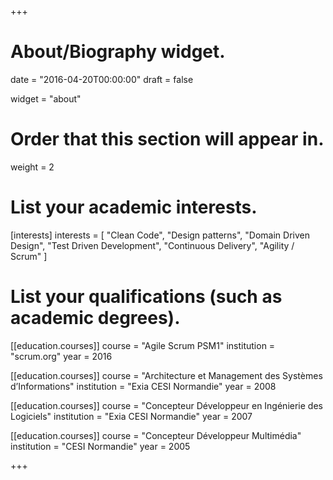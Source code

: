 +++
# About/Biography widget.

date = "2016-04-20T00:00:00"
draft = false

widget = "about"

# Order that this section will appear in.
weight = 2

# List your academic interests.
[interests]
  interests = [
    "Clean Code",
    "Design patterns",
    "Domain Driven Design",
    "Test Driven Development",
    "Continuous Delivery",
    "Agility / Scrum"
  ]

# List your qualifications (such as academic degrees).
[[education.courses]]
  course = "Agile Scrum PSM1"
  institution = "scrum.org"
  year = 2016

[[education.courses]]
  course = "Architecture et Management des Systèmes d’Informations"
  institution = "Exia CESI Normandie"
  year = 2008

[[education.courses]]
  course = "Concepteur Développeur en Ingénierie des Logiciels"
  institution = "Exia CESI Normandie"
  year = 2007

[[education.courses]]
  course = "Concepteur Développeur Multimédia"
  institution = "CESI Normandie"
  year = 2005
 
+++

